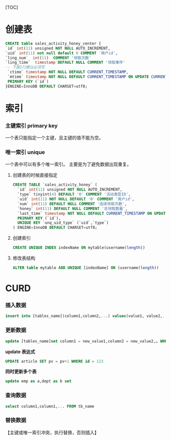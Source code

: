 [TOC]

# 创建表

```sql
CREATE table sales_activity_honey_center {
`id` int(11) unsigned NOT NULL AUTO_INCREMENT,
`uid` int(11) not null default 0 COMMENT '用户id',
`ling_num`  int(11)  COMMENT '领取次数'
`ling_time`  timestamp DEFAULT NULL COMMENT '领取事件'
-- 下面2行建议必须写
 `ctime` timestamp NOT NULL DEFAULT CURRENT_TIMESTAMP,
 `mtime` timestamp NOT NULL DEFAULT CURRENT_TIMESTAMP ON UPDATE CURRENT_TIMESTAMP,
 PRIMARY KEY (`id`)
}ENGINE=InnoDB DEFAULT CHARSET=utf8;
```



# 索引

### 主键索引  primary key

一个表只能指定一个主键，且主键的值不能为空。

### 唯一索引  unique

一个表中可以有多个唯一索引。
主要是为了避免数据出现重复。

1. 创建表的时候直接指定

   ```sql
   CREATE TABLE `sales_activity_honey` (
     `id` int(11) unsigned NOT NULL AUTO_INCREMENT,
     `type` tinyint(4) DEFAULT '0' COMMENT '活动类型ID',
     `uid` int(11) NOT NULL DEFAULT '0' COMMENT '用户id',
     `num` int(11) DEFAULT NULL COMMENT '连续领取次数',
     `honey` int(11) DEFAULT NULL COMMENT '总领取数量',
     `last_time` timestamp NOT NULL DEFAULT CURRENT_TIMESTAMP ON UPDATE CURRENT_TIMESTAMP,
     PRIMARY KEY (`id`),
     UNIQUE KEY `unq_uid_type` (`uid`,`type`)
   ) ENGINE=InnoDB DEFAULT CHARSET=utf8;
   ```

2. 创建索引

   ```sql
   CREATE UNIQUE INDEX indexName ON mytable(username(length)) 
   ```

3. 修改表结构

   ```sql
   ALTER table mytable ADD UNIQUE [indexName] ON (username(length)) 
   ```







# CURD

###  插入数据

```sql
insert into [tables_name](column1,column2,...) values(value1, value2,..)
```

### 更新数据

```sql
update [tables_name]set column1 = new_value1,column2 = new_value2,… WHERE definition
```

**update 表达式**

```sql
UPDATE article SET pv = pv+1 WHERE id = 123
```

**同时更新多个表**

```sql
update emp as a,dept as b set 
```



### 查询数据

```sql
select column1,column1,... FROM tb_name
```

### 替换数据

【主键或唯一索引冲突，执行替换，否则插入】


